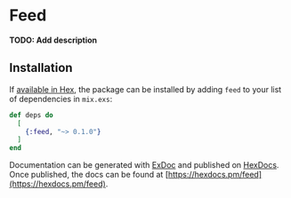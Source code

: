 # Feed

**TODO: Add description**

## Installation

If [available in Hex](https://hex.pm/docs/publish), the package can be installed
by adding `feed` to your list of dependencies in `mix.exs`:

```elixir
def deps do
  [
    {:feed, "~> 0.1.0"}
  ]
end
```

Documentation can be generated with [ExDoc](https://github.com/elixir-lang/ex_doc)
and published on [HexDocs](https://hexdocs.pm). Once published, the docs can
be found at [https://hexdocs.pm/feed](https://hexdocs.pm/feed).

